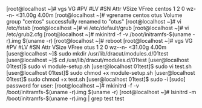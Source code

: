 [root@localhost ~]# vgs
  VG     #PV #LV #SN Attr   VSize   VFree
  centos   1   2   0 wz--n- <31.00g 4.00m
[root@localhost ~]# vgrename centos otus
  Volume group "centos" successfully renamed to "otus"
[root@localhost ~]# vi /etc/fstab
[root@localhost ~]# vi /etc/default/grub 
[root@localhost ~]# vi /etc/grub2.cfg 
[root@localhost ~]# mkinitrd -f -v /boot/initramfs-$(uname -r).img $(uname -r)
[root@localhost ~]# reboot
[root@localhost ~]# vgs
  VG   #PV #LV #SN Attr   VSize   VFree
  otus   1   2   0 wz--n- <31.00g 4.00m
[user@localhost ~]$ sudo mkdir /usr/lib/dracut/modules.d/01test
[user@localhost ~]$ cd /usr/lib/dracut/modules.d/01test
[user@localhost 01test]$ sudo vi module-setup.sh
[user@localhost 01test]$ sudo vi test.sh
[user@localhost 01test]$ sudo chmod +x module-setup.sh 
[user@localhost 01test]$ sudo chmod +x test.sh
[user@localhost 01test]$ sudo -i
[sudo] password for user: 
[root@localhost ~]# mkinitrd -f -v /boot/initramfs-$(uname -r).img $(uname -r)
[root@localhost ~]# lsinitrd -m /boot/initramfs-$(uname -r).img | grep test
test
